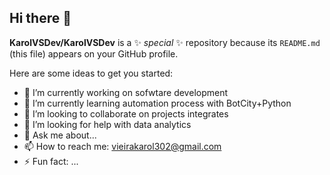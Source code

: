 ## Hi there 👋


**KarolVSDev/KarolVSDev** is a ✨ _special_ ✨ repository because its `README.md` (this file) appears on your GitHub profile.

Here are some ideas to get you started:

- 🔭 I’m currently working on sofwtare development
- 🌱 I’m currently learning automation process with BotCity+Python
- 👯 I’m looking to collaborate on projects integrates
- 🤔 I’m looking for help with data analytics
- 💬 Ask me about...
- 📫 How to reach me: vieirakarol302@gmail.com
- ⚡ Fun fact: ...
